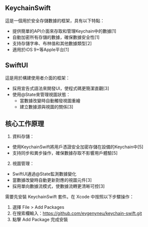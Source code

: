 
## KeychainSwift
這是一個用於安全存儲數據的框架，具有以下特點：

- 提供簡單的API介面來存取和管理Keychain中的數據[1]
- 自動加密所有存儲的數據，確保數據安全性[1]
- 支持存儲字串、布林值和其他數據類型[2]
- 適用於iOS 9+等Apple平台[1]

## SwiftUI
這是用於構建使用者介面的框架：

- 採用宣告式語法來開發UI，使程式碼更簡潔直觀[3]
- 使用@State來管理視圖狀態：
  - 當數據改變時自動觸發視圖重繪
  - 建立數據源與視圖的關係[3]

## 核心工作原理

1. 資料存儲：
- 使用KeychainSwift將用戶憑證安全加密存儲在設備的Keychain中[5]
- 支持同步和異步操作，確保數據存取不影響用戶體驗[5]

2. 視圖管理：
- SwiftUI通過@State監測數據變化
- 當數據改變時自動更新對應的視圖元件[3]
- 採用單向數據流模式，使數據流轉更清晰可控[3]




需要先安裝 KeychainSwift 套件。在 Xcode 中按照以下步驟操作：

1. 選擇 File > Add Packages
2. 在搜索欄輸入：https://github.com/evgenyneu/keychain-swift.git
3. 點擊 Add Package 完成安裝

